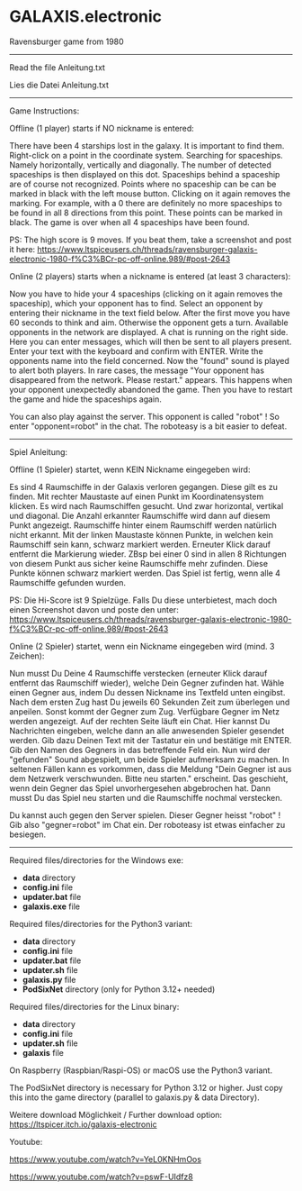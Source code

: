# GALAXIS.electronic

Ravensburger game from 1980

---------------------

Read the file Anleitung.txt

Lies die Datei Anleitung.txt

---------------------

Game Instructions:

Offline (1 player) starts if NO nickname is entered:

There have been 4 starships lost in the galaxy.
It is important to find them.
Right-click on a point in the coordinate system.
Searching for spaceships. Namely horizontally, vertically and diagonally.
The number of detected spaceships is then displayed on this dot.
Spaceships behind a spaceship are of course not recognized.
Points where no spaceship can be can be marked in black with the left mouse button.
Clicking on it again removes the marking.
For example, with a 0 there are definitely no more spaceships to be found in all 8 directions from this point. These points can be marked in black.
The game is over when all 4 spaceships have been found.

PS:
The high score is 9 moves. If you beat them, take a screenshot and post it here:
https://www.ltspiceusers.ch/threads/ravensburger-galaxis-electronic-1980-f%C3%BCr-pc-off-online.989/#post-2643

Online (2 players) starts when a nickname is entered (at least 3 characters):

Now you have to hide your 4 spaceships (clicking on it again removes the spaceship), which your opponent has to find.
Select an opponent by entering their nickname in the text field below.
After the first move you have 60 seconds to think and aim. Otherwise the opponent gets a turn.
Available opponents in the network are displayed. A chat is running on the right side. Here you can enter messages, which will then be sent to all players present.
Enter your text with the keyboard and confirm with ENTER.
Write the opponents name into the field concerned.
Now the "found" sound is played to alert both players.
In rare cases, the message "Your opponent has disappeared from the network. Please restart." appears.
This happens when your opponent unexpectedly abandoned the game.
Then you have to restart the game and hide the spaceships again.

You can also play against the server. This opponent is called "robot" ! So enter "opponent=robot" in the chat.
The roboteasy is a bit easier to defeat.

------------------

Spiel Anleitung:

Offline (1 Spieler) startet, wenn KEIN Nickname eingegeben wird:

Es sind 4 Raumschiffe in der Galaxis verloren gegangen.
Diese gilt es zu finden.
Mit rechter Maustaste auf einen Punkt im Koordinatensystem klicken.
Es wird nach Raumschiffen gesucht. Und zwar horizontal, vertikal und diagonal.
Die Anzahl erkannter Raumschiffe wird dann auf diesem Punkt angezeigt.
Raumschiffe hinter einem Raumschiff werden natürlich nicht erkannt.
Mit der linken Maustaste können Punkte, in welchen kein Raumschiff sein kann, schwarz markiert werden.
Erneuter Klick darauf entfernt die Markierung wieder.
ZBsp bei einer 0 sind in allen 8 Richtungen von diesem Punkt aus sicher keine Raumschiffe mehr zufinden. Diese Punkte können schwarz markiert werden.
Das Spiel ist fertig, wenn alle 4 Raumschiffe gefunden wurden.

PS:
Die Hi-Score ist 9 Spielzüge. Falls Du diese unterbietest, mach doch einen Screenshot davon und poste den unter:
https://www.ltspiceusers.ch/threads/ravensburger-galaxis-electronic-1980-f%C3%BCr-pc-off-online.989/#post-2643

Online (2 Spieler) startet, wenn ein Nickname eingegeben wird (mind. 3 Zeichen):

Nun musst Du Deine 4 Raumschiffe verstecken (erneuter Klick darauf entfernt das Raumschiff wieder), welche Dein Gegner zufinden hat.
Wähle einen Gegner aus, indem Du dessen Nickname ins Textfeld unten eingibst.
Nach dem ersten Zug hast Du jeweils 60 Sekunden Zeit zum überlegen und anpeilen. Sonst kommt der Gegner zum Zug.
Verfügbare Gegner im Netz werden angezeigt. Auf der rechten Seite läuft ein Chat. Hier kannst Du Nachrichten eingeben, welche dann an alle anwesenden Spieler gesendet werden.
Gib dazu Deinen Text mit der Tastatur ein und bestätige mit ENTER.
Gib den Namen des Gegners in das betreffende Feld ein.
Nun wird der "gefunden" Sound abgespielt, um beide Spieler aufmerksam zu machen.
In seltenen Fällen kann es vorkommen, dass die Meldung "Dein Gegner ist aus dem Netzwerk verschwunden. Bitte neu starten." erscheint.
Das geschieht, wenn dein Gegner das Spiel unvorhergesehen abgebrochen hat.
Dann musst Du das Spiel neu starten und die Raumschiffe nochmal verstecken.

Du kannst auch gegen den Server spielen. Dieser Gegner heisst "robot" ! Gib also "gegner=robot" im Chat ein.
Der roboteasy ist etwas einfacher zu besiegen.

---------------------

Required files/directories for the Windows exe:
- **data** directory
- **config.ini** file
- **updater.bat** file
- **galaxis.exe** file

Required files/directories for the Python3 variant:
- **data** directory
- **config.ini** file
- **updater.bat** file
- **updater.sh** file
- **galaxis.py** file
- **PodSixNet** directory (only for Python 3.12+ needed)

Required files/directories for the Linux binary:
- **data** directory
- **config.ini** file
- **updater.sh** file
- **galaxis** file

On Raspberry (Raspbian/Raspi-OS) or macOS use the Python3 variant.

The PodSixNet directory is necessary for Python 3.12 or higher.
Just copy this into the game directory (parallel to galaxis.py & data Directory).

Weitere download Möglichkeit / Further download option:
https://ltspicer.itch.io/galaxis-electronic

Youtube:

https://www.youtube.com/watch?v=YeL0KNHmOos

https://www.youtube.com/watch?v=pswF-UIdfz8
